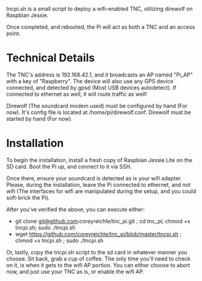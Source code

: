 tncpi.sh is a small script to deploy a wifi-enabled TNC, utilizing direwolf on Raspbian Jessie.

Once completed, and rebooted, the Pi will act as both a TNC and an access point.

# Technical Details
The TNC's address is 192.168.42.1, and it broadcasts an AP named "Pi_AP" with a key of "Raspberry".  The device will also use any GPS device connected, and detected by gpsd (Most USB devices autodetect).  If connected to ethernet as well, it will route traffic as well!

Direwolf (The soundcard modem used) must be configured by hand (For now).  It's config file is located at /home/pi/direwolf.conf.  Direwolf must be started by hand (For now).

# Installation
To begin the installation, install a fresh copy of Raspbian Jessie Lite on the SD card.  Boot the Pi up, and connect to it via SSH.

Once there, ensure your soundcard is detected as is your wifi adapter.  Please, during the installation, leave the Pi connected to ethernet, and not wifi (The interfaces for wifi are manipulated during the setup, and you could soft-brick the Pi).

After you've verified the above, you can execute either:

* git clone git@github.com:coreyreichle/tnc_pi.git ; cd tnc_pi; chmod +x tncpi.sh; sudo ./tncpi.sh
* wget https://github.com/coreyreichle/tnc_pi/blob/master/tncpi.sh ; chmod +x tncpi.sh ; sudo ./tncpi.sh

Or, lastly, copy the tncpi.sh script to the sd card in whatever manner you choose.  Sit back, grab a cup of coffee.  The only time you'll need to check on it, is when it gets to the wifi AP portion.  You can either choose to abort now, and just use your TNC as is, or enable the wifi AP.
